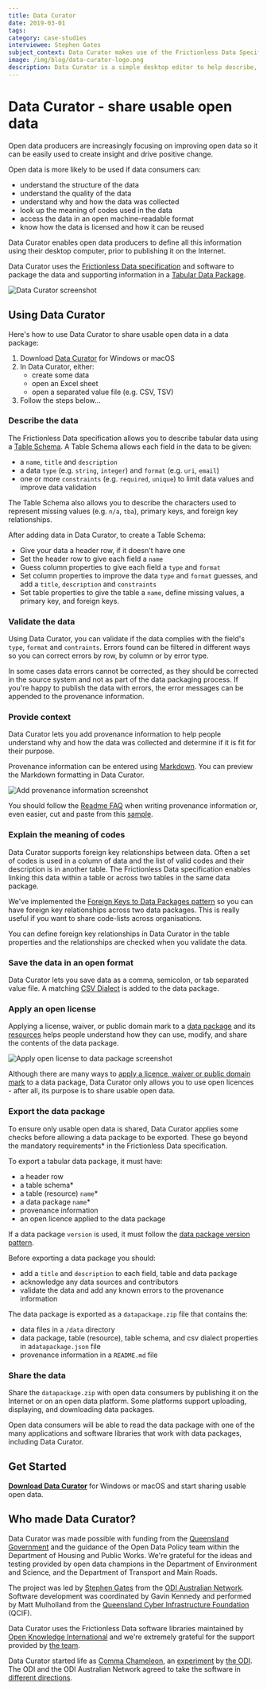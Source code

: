 ```yaml
---
title: Data Curator
date: 2019-03-01
tags:
category: case-studies
interviewee: Stephen Gates
subject_context: Data Curator makes use of the Frictionless Data Specifications to allow users to define information about their data using their desktop computer, prior to publishing it on the Internet
image: /img/blog/data-curator-logo.png
description: Data Curator is a simple desktop editor to help describe, validate, and share usable open data.
---
```


# Data Curator - share usable open data

Open data producers are increasingly focusing on improving open data so  it can be easily used to create insight and drive positive change.

Open data is more likely to be used if data consumers can:

-   understand the structure of the data
-   understand the quality of the data
-   understand why and how the data was collected
-   look up the meaning of codes used in the data
-   access the data in an open machine-readable format
-   know how the data is licensed and how it can be reused

Data Curator enables open data producers to define all this information using their desktop computer, prior to publishing it on the Internet.

Data Curator uses the [Frictionless Data specification](https://specs.frictionlessdata.io/) and software to package the data and supporting information in a [Tabular Data Package](https://specs.frictionlessdata.io/tabular-data-package/ "Tabular Data Package specification").

![Data Curator screenshot](./data-curator.png)

## Using Data Curator

Here's how to use Data Curator to share usable open data in a data package:

1. Download [Data Curator](https://github.com/ODIQueensland/data-curator/releases/latest "Download Data Curator for Windows or macOS") for Windows or macOS
2. In Data Curator, either:
   - create some data
   - open an Excel sheet
   - open a separated value file (e.g. CSV, TSV)
4. Follow the steps below...

### Describe the data

The Frictionless Data specification allows you to describe tabular data using a [Table Schema](https://specs.frictionlessdata.io/table-schema/ "Table Schema specification").  A Table Schema allows each field in the data to be given:
- a `name`, `title` and `description`
- a data `type` (e.g. `string`, `integer`) and `format` (e.g. `uri`, `email`) 
- one or more `constraints` (e.g. `required`, `unique`) to limit data values and improve data validation

The Table Schema also allows you to describe the characters used to represent missing values (e.g. `n/a`, `tba`), primary keys, and foreign key relationships.

After adding data in Data Curator, to create a Table Schema:

- Give your data a header row, if it doesn't have one
- Set the header row to give each field a `name`
- Guess column properties to give each field a  `type` and `format`
- Set column properties to improve the data `type` and `format` guesses, and add a `title`, `description` and `constraints` 
- Set table properties to give the table a `name`,  define missing values, a primary key, and foreign keys.

### Validate the data

Using Data Curator, you can validate if the data complies with the field's `type`, `format` and `contraints`. Errors found can be filtered in different ways so you can correct errors by row, by column or by error type. 

In some cases data errors cannot be corrected, as they should be corrected in the source system and not as part of the data packaging process. If you're happy to publish the data with errors, the error messages can be appended to the provenance information.

### Provide context

Data Curator lets you add provenance information to help people understand why and how the data was collected and determine if it is fit for their purpose. 

Provenance information can be entered using [Markdown](http://commonmark.org "Markdown specification"). You can preview the Markdown formatting in Data Curator.  

![Add provenance information screenshot](./data-curator-2.png)

You should follow the [Readme FAQ](/blog/2016/04/20/publish-faq/ "Publishing Data Packages - FAQ") when writing provenance information or, even easier, cut and paste from this [sample](https://github.com/ODIQueensland/data-curator/blob/develop/test/features/tools/sample-provenance-information.md "Sample Provenance Information Markdown file on GitHub").

### Explain the meaning of codes

Data Curator supports foreign key relationships between data. Often a set of codes is used in a column of data and the list of valid codes and their description is in another table. The Frictionless Data specification enables linking this data within a table or across two tables in the same data package. 

We've implemented the [Foreign Keys to Data Packages pattern](https://specs.frictionlessdata.io/patterns/#table-schema:-foreign-keys-to-data-packages "The Foreign Keys to Data Packages pattern") so you can have foreign key relationships across two data packages. This is really useful if you want to share code-lists across organisations.

You can define foreign key relationships in Data Curator in the table properties and the relationships are checked when you validate the data.

### Save the data in an open format

Data Curator lets you save data as a comma, semicolon, or tab separated value file. A matching [CSV Dialect](https://specs.frictionlessdata.io/csv-dialect/ "The CSV Dialect specification") is added to the data package.

### Apply an open license 

Applying a license, waiver, or public domain mark to a [data package](https://specs.frictionlessdata.io/data-package/#licenses "The licenses property in the Data Package specification") and its [resources](/https://specs.frictionlessdata.io/data-resource/#optional-properties "The licenses property in the Data Resource specification") helps people understand how they can use, modify, and share the contents of the data package.

![Apply open license to data package screenshot](./data-curator-3.png)

Although there are many ways to [apply a licence, waiver or public domain mark](/blog/2018/03/27/applying-licenses/ "Guide to applying licenses, waivers or public domain marks to data packages") to a data package, Data Curator only allows you to use open licences - after all, its purpose is to share usable open data.

### Export the data package

To ensure only usable open data is shared, Data Curator applies some checks before allowing a data package to be exported. These go beyond the mandatory requirements* in the Frictionless Data specification.

To export a tabular data package, it must have:
- a header row
- a table schema*
- a table (resource) `name`*
- a data package `name`*
- provenance information
- an open licence applied to the data package

If a data package `version` is used, it must follow the [data package version pattern](https://specs.frictionlessdata.io/patterns/#data-package-version "Data Package Version pattern").

Before exporting a data package you should:
- add a `title` and `description` to each field, table and data package
- acknowledge any data sources and contributors
- validate the data and add any known errors to the provenance information

The data package is exported as a `datapackage.zip` file that contains the:

- data files in a `/data` directory
- data package, table (resource), table schema, and csv dialect properties in a`datapackage.json` file
- provenance information in a `README.md` file 

### Share the data

Share the `datapackage.zip` with open data consumers by publishing it on the Internet or on an open data platform. Some platforms support uploading, displaying, and downloading data packages.

Open data consumers will be able to read the data package with one of the many applications and software libraries that work with data packages, including Data Curator.

## Get Started

**[Download Data Curator](https://github.com/ODIQueensland/data-curator/releases/latest "Download Data Curator for Windows or macOS")** for Windows or macOS and start sharing usable open data.

## Who made Data Curator?

Data Curator was made possible with funding from  the [Queensland Government](https://www.qld.gov.au) and the guidance of the Open Data Policy team within the Department of Housing and Public Works. We're grateful for the ideas and testing provided by open data champions in the  Department of Environment and Science, and the  Department of Transport and Main Roads. 

The project was led by [Stephen Gates](https://theodi.org/article/open-data-pathway-introducing-country-level-statistics/) from the [ODI Australian Network](https://www.linkedin.com/company/odiaustraliannetwork/about/). Software development was coordinated by Gavin Kennedy and performed by Matt Mulholland from the [Queensland Cyber Infrastructure Foundation](https://www.qcif.edu.au) (QCIF).

Data Curator uses the Frictionless Data software libraries maintained by [Open Knowledge International](https://okfn.org) and we're extremely grateful for the support provided by [the team](https://github.com/orgs/frictionlessdata/teams/core/members).

Data Curator started life as [Comma Chameleon](http://comma-chameleon.io "Comma Chameleon - A desktop CSV editor for data publishers
"), an [experiment](https://youtu.be/wIIw0cTeUG0 "Stuart Harrison explains Comma Chameleon at CSVConf") by [the ODI](https://theodi.org "The Open Data Institute"). The ODI and the ODI Australian Network agreed to take the software in [different directions](https://theodi.org/article/odi-toolbox-application-experiments-from-comma-chameleon-to-data-curator/ "Stephen Fortune explains why Data Curator is a fork of Comma Chameleon").
